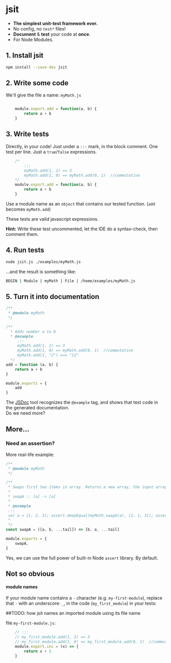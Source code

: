 # jsit

- **The simplest unit-test framework ever.**
- No config, no `test*` files!
- **Document** &amp; **test** your code at **once**.
- For Node Modules.

## 1. Install jsit

``` bash
npm install --save-dev jsit
```

## 2. Write some code

We'll give the file a name: `myMath.js`

``` javascript

    module.export.add = function(a, b) {
        return a + b
    }
```

## 3. Write tests

Directly, in your code! Just under a `:::` mark, in the block comment. One test per line. Just a `true`/`false` expressions.

``` javascript
    /*
        :::
        myMath.add(1, 2) == 3
        myMath.add(1, 0) == myMath.add(0, 1)  //commutative
    */
    module.export.add = function(a, b) {
        return a + b
    }
```

Use a module name as an `object` that contains our tested function. (`add` becomes `myMath.add`)

These tests are valid javascript expressions.

**Hint:** Write these test uncommented, let the IDE do a syntax-check, then comment them.

## 4. Run tests

``` bash
node jsit.js ./examples/myMath.js
```

...and the result is something like:

``` bash
BEGIN | Module | myMath | File | /home/examples/myMath.js

```

## 5. Turn it into documentation

``` javascript
/**
 * @module myMath
 */

/**
  * Adds number a to b
  * @example
     :::
     myMath.add(1, 2) == 3
     myMath.add(1, 0) == myMath.add(0, 1)  //commutative
     myMath.add(1, "2") === "12"
  */
add = function (a, b) {
    return a + b
}

module.exports = {
    add
}
```

The [JSDoc](https://jsdoc.app/) tool recognizes the `@example` tag, and shows that test code in the generated documentation.  
Do we need more?

## More...

### Need an assertion?

More real-life example:

``` javascript
/**
 * @module myMath
 */

/**
 * Swaps first two items in array. Returns a new array, the input array remains untouched.
 *
 * swapA :: [a] -> [a]
 *
 * @example
 :::
 var a = [1, 2, 3]; assert.deepEqual(myMath.swapA(a), [2, 1, 3]); assert.deepEqual(a, [1, 2, 3])
 *
 */
const swapA = ([a, b, ...tail]) => [b, a, ...tail]

module.exports = {
    swapA,
}
```

Yes, we can use the full power of built-in Node `assert` library. By default.


## Not so obvious

#### module names
If your module name contains a `-` character (e.g. `my-first-module`), replace that `-` with an underscore: `_`, in the code (`my_first_module`) in your tests: 

##TODO: how jsit names an imported module using its file name

file `my-first-module.js`:
``` javascript
    // :::
    // my_first_module.add(1, 2) == 3
    // my_first_module.add(1, 0) == my_first_module.add(0, 1)  //commutative
    module.export.inc = (x) => {
        return x + 1
    }
```